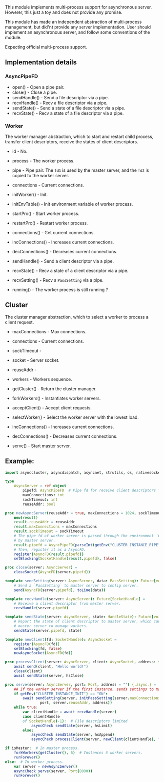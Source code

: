 This module implements multi-process support for asynchronous 
server. Howerer, this just a toy and does not provide any 
promise. 

This module has made an independent abstraction of multi-process 
management, but did'nt provide any server implementation. User
should implement an asynchronous server, and follow some 
conventions of the module. 

Expecting official multi-process support.

## Implementation details

### AsyncPipeFD

* open() - Open a pipe pair.
* close() - Close a pipe.
* sendHandle() - Send a file descriptor via a pipe.
* recvHandle() - Recv a file descriptor via a pipe.
* sendState() - Send a state of a file descriptor via a pipe.
* recvState() - Recv a state of a file descriptor via a pipe.

### Worker

The worker manager abstraction, which to start and restart child process, transfer client descriptors, receive the states of client descriptors.

* id - No.
* process - The worker process.
* pipe - Pipe pair. The `fd1` is used by the master server, and the `fd2` is copied to the worker server.
* connections - Current connections.

* initWorker()     - Init.
* initEnvTable()   - Init environment variable of worker process.
* startPrc()       - Start worker process.
* restartPrc()     - Restart worker process.
* connections()    - Get current connections.
* incConnections() - Increases current connections.
* decConnections() - Decreases current connections.
* sendHandle()     - Send a client descriptor via a pipe.
* recvState()      - Recv a state of a client descriptor via a pipe.
* recvSetting()    - Recv a `PassSetting` via a pipe.
* running()        - The worker process is still running ?

## Cluster

The cluster manager abstraction, which to select a worker to process a client request.

* maxConnections    - Max connections.
* connections       - Current connections.
* sockTimeout       - 
* socket            - Server socket.
* reuseAddr         - 
* workers - Workers sequence.

* getCluster()      - Return the cluster manager.
* forkWorkers()     - Instantiates worker servers.
* acceptClient()    - Accept client requests.
* selectWorker()    - Select the worker server with the lowest load.
* incConnections()  - Increases current connections.
* decConnections()  - Decreases current connections.
* serve()           - Start master server.

## Example:

```nim
import asynccluster, asyncdispatch, asyncnet, strutils, os, nativesockets

type
    AsyncServer = ref object
        pipefd: AsyncPipeFD  # Pipe fd for receive client descriptors from master server.
        maxConnections: int
        sockTimeout: int
        reuseAddr: bool

proc newAsyncServer(reuseAddr = true, maxConnections = 1024, sockTimeout = 120): AsyncServer =
    new(result)
    result.reuseAddr = reuseAddr
    result.maxConnections = maxConnections
    result.sockTimeout = sockTimeout
    # The pipe fd of worker server is passed through the environment `CLUSTER_INSTANCE_PIPE`
    # by master server. 
    result.pipefd = AsyncPipeFD(parseInt(getEnv("CLUSTER_INSTANCE_PIPE")))
    # Then, register it as a AsyncFD.
    register(AsyncFD(result.pipefd))
    setBlocking(SocketHandle(result.pipefd), false)

proc close(server: AsyncServer) =
    closeSocket(AsyncFD(server.pipefd))

template sendSetting(server: AsyncServer, data: PassSetting): Future[void] =
    # Send a `PassSetting` to master server to config server.
    send(AsyncFD(server.pipefd), toLine(data))

template recvHandle(server: AsyncServer): Future[SocketHandle] = 
    # Receive a client descriptor from master server.
    recvHandle(server.pipefd)

template sendState(server: AsyncServer, state: HandleState): Future[void] =
    # Report the state of client descriptor to master server, which can help
    # master server to manage workers. 
    sendState(server.pipefd, state)

template newClient(fd: SocketHandle): AsyncSocket = 
    register(AsyncFD(fd))
    setBlocking(fd, false)
    newAsyncSocket(AsyncFD(fd))

proc processClient(server: AsyncServer, client: AsyncSocket, address: string) {.async.} =
    await send(client, "Hello world!")
    close(client)
    await sendState(server, hsClose)

proc serve(server: AsyncServer, port: Port, address = "") {.async.} =
    ## If the worker server if the first instance, sends settings to master server.
    if getEnv("CLUSTER_INSTANCE_INIT") == "ON":
        await sendSetting(server, initPassSetting(server.maxConnections,
                port, server.reuseAddr, address))
    while true:
        var clientHandle = await recvHandle(server)
        case clientHandle
        of SocketHandle(-1):  # File descriptors limited 
            asyncCheck sendState(server, hsLimit)
        else:
            asyncCheck sendState(server, hsAppend)
            asyncCheck processClient(server, newClient(clientHandle), "")

if isMaster:  # In master process.
    forkWorkers(getCluster(), 6)  # Instances 6 worker servers.
    runForever()
else:  # In worker process.
    var server = newAsyncServer()
    asyncCheck serve(server, Port(8000))
    runForever()
```
